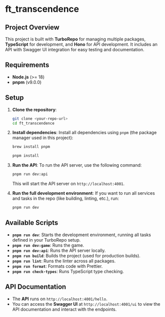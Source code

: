 # ft_transcendence

## Project Overview

This project is built with **TurboRepo** for managing multiple packages, **TypeScript** for development, and **Hono** for API development. It includes an API with Swagger UI integration for easy testing and documentation.

## Requirements

- **Node.js** (>= 18)
- **pnpm** (v9.0.0)

## Setup

1. **Clone the repository**:

   ```bash
   git clone <your-repo-url>
   cd ft_transcendence
   ```

2. **Install dependencies**:
   Install all dependencies using `pnpm` (the package manager used in this project):

   ```bash
   brew install pnpm
   ```
   
   ```bash
   pnpm install
   ```

   

3. **Run the API**:
   To run the API server, use the following command:

   ```bash
   pnpm run dev:api
   ```

   This will start the API server on `http://localhost:4001`.

4. **Run the full development environment**:
   If you want to run all services and tasks in the repo (like building, linting, etc.), run:

   ```bash
   pnpm run dev
   ```

## Available Scripts

- **`pnpm run dev`**: Starts the development environment, running all tasks defined in your TurboRepo setup.
- **`pnpm run dev:game`**: Runs the game.
- **`pnpm run dev:api`**: Runs the API server locally.
- **`pnpm run build`**: Builds the project (used for production builds).
- **`pnpm run lint`**: Runs the linter across all packages.
- **`pnpm run format`**: Formats code with Prettier.
- **`pnpm run check-types`**: Runs TypeScript type checking.

## API Documentation

- The **API** runs on `http://localhost:4001/hello`.
- You can access the **Swagger UI** at `http://localhost:4001/ui` to view the API documentation and interact with the endpoints.
